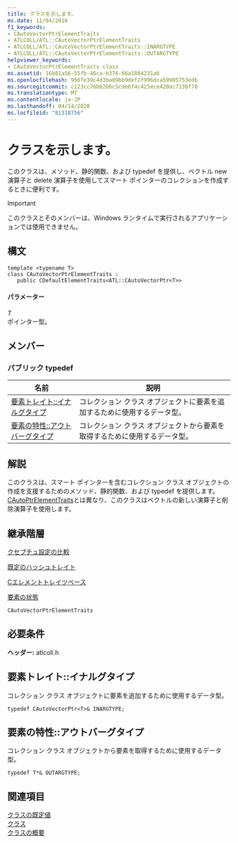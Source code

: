 ```yaml
---
title: クラスを示します。
ms.date: 11/04/2016
f1_keywords:
- CAutoVectorPtrElementTraits
- ATLCOLL/ATL::CAutoVectorPtrElementTraits
- ATLCOLL/ATL::CAutoVectorPtrElementTraits::INARGTYPE
- ATLCOLL/ATL::CAutoVectorPtrElementTraits::OUTARGTYPE
helpviewer_keywords:
- CAutoVectorPtrElementTraits class
ms.assetid: 16b81a56-55fb-46ca-b376-66a1884231a6
ms.openlocfilehash: 956fe39c4d3ba89bb9def2f996dca59905753edb
ms.sourcegitcommit: c123cc76bb2b6c5cde6f4c425ece420ac733bf70
ms.translationtype: MT
ms.contentlocale: ja-JP
ms.lasthandoff: 04/14/2020
ms.locfileid: "81318756"
---
```

# <a name="cautovectorptrelementtraits-class"></a>クラスを示します。

このクラスは、メソッド、静的関数、および typedef を提供し、ベクトル new 演算子と delete 演算子を使用してスマート ポインターのコレクションを作成するときに便利です。

> [!IMPORTANT]
> このクラスとそのメンバーは、Windows ランタイムで実行されるアプリケーションでは使用できません。

## <a name="syntax"></a>構文

```
template <typename T>
class CAutoVectorPtrElementTraits :
   public CDefaultElementTraits<ATL::CAutoVectorPtr<T>>
```

#### <a name="parameters"></a>パラメーター

*T*<br/>
ポインター型。

## <a name="members"></a>メンバー

### <a name="public-typedefs"></a>パブリック typedef

|名前|説明|
|----------|-----------------|
|[要素トレイト::イナルグタイプ](#inargtype)|コレクション クラス オブジェクトに要素を追加するために使用するデータ型。|
|[要素の特性::アウトバーグタイプ](#outargtype)|コレクション クラス オブジェクトから要素を取得するために使用するデータ型。|

## <a name="remarks"></a>解説

このクラスは、スマート ポインターを含むコレクション クラス オブジェクトの作成を支援するためのメソッド、静的関数、および typedef を提供します。 [CAutoPtrElementTraits](../../atl/reference/cautoptrelementtraits-class.md)とは異なり、このクラスはベクトルの新しい演算子と削除演算子を使用します。

## <a name="inheritance-hierarchy"></a>継承階層

[クセプチュ設定の比較](../../atl/reference/cdefaultcomparetraits-class.md)

[既定のハッシュトレイト](../../atl/reference/cdefaulthashtraits-class.md)

[Cエレメントトレイツベース](../../atl/reference/celementtraitsbase-class.md)

[要素の状態](../../atl/reference/cdefaultelementtraits-class.md)

`CAutoVectorPtrElementTraits`

## <a name="requirements"></a>必要条件

**ヘッダー:** atlcoll.h

## <a name="cautovectorptrelementtraitsinargtype"></a><a name="inargtype"></a>要素トレイト::イナルグタイプ

コレクション クラス オブジェクトに要素を追加するために使用するデータ型。

```
typedef CAutoVectorPtr<T>& INARGTYPE;
```

## <a name="cautovectorptrelementtraitsoutargtype"></a><a name="outargtype"></a>要素の特性::アウトバーグタイプ

コレクション クラス オブジェクトから要素を取得するために使用するデータ型。

```
typedef T*& OUTARGTYPE;
```

## <a name="see-also"></a>関連項目

[クラスの既定値](../../atl/reference/cdefaultelementtraits-class.md)<br/>
[クラス](../../atl/reference/cautovectorptr-class.md)<br/>
[クラスの概要](../../atl/atl-class-overview.md)
